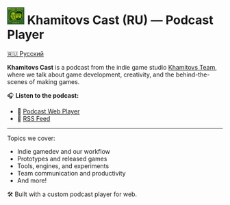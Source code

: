 # <img wight=40 height=40 src="player/web/img/icon.jpg"/> Khamitovs Cast (RU) — Podcast Player

[🇷🇺 Русский](README.md)

**Khamitovs Cast** is a podcast from the indie game studio [Khamitovs Team](https://github.com/KhamitovsTeam), where we talk about game development, creativity, and the behind-the-scenes of making games.

🎧 **Listen to the podcast:**
- 🔗 [Podcast Web Player](https://podcast.khamitovs.team/)
- 📡 [RSS Feed](https://podcast.khamitovs.team/feed.xml)

---

Topics we cover:
- Indie gamedev and our workflow
- Prototypes and released games
- Tools, engines, and experiments
- Team communication and productivity
- And more!

🛠️ Built with a custom podcast player for web.
